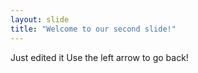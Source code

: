 ```yaml
---
layout: slide
title: "Welcome to our second slide!"
---
```

Just edited it
Use the left arrow to go back!
